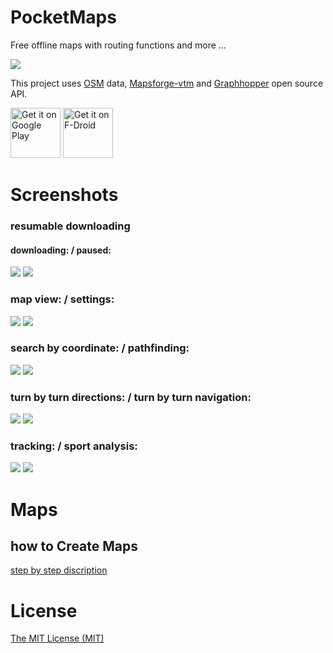 # PocketMaps
Free offline maps with routing functions and more ...

![](documentation/icon_pocketmaps_dark_512.png)

This project uses [OSM](https://www.openstreetmap.org/) data, [Mapsforge-vtm](https://github.com/mapsforge/vtm)
and [Graphhopper](https://graphhopper.com/) open source API.

[<img alt="Get it on Google Play" height="80" src="https://play.google.com/intl/en_us/badges/images/generic/en_badge_web_generic.png">](https://play.google.com/store/apps/details?id=com.starcom.pocketmaps)
[<img alt="Get it on F-Droid" height="80" src="https://f-droid.org/badge/get-it-on.png">](https://f-droid.org/packages/com.junjunguo.pocketmaps/)

# Screenshots
### resumable downloading
#### downloading: / paused:
![](documentation/PocketMaps_download_view_v10.png)
![](documentation/PocketMaps_download_view_s_v10.png)

### map view: / settings:
![](documentation/map2-2015-07-01-012721.png)
![](documentation/pocketMaps_map_settings.png)

### search by coordinate: / pathfinding:
![](documentation/search_by_coordinate_2015-10-01-15-19-45.png)
![](documentation/pathfinding_2015-10-01-15-24-31.png)

### turn by turn directions: / turn by turn navigation:
![](documentation/PocketMaps_nav_directions.png)
![](documentation/PocketMaps_navi.png)

### tracking: / sport analysis:
![](documentation/pocketMaps_tracking_analytics.png)
![](documentation/pocketMaps_sport_tracking.png)

# Maps
## how to Create Maps

[step by step discription](documentation/create_maps.md)

# License
[The MIT License (MIT)](LICENSE)
